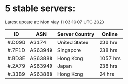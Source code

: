 # 5 stable servers:

Latest update at: Mon May 11 03:10:07 UTC 2020

| ID | ASN | Server Country | Online |
| -- | --- | -------------- | ------ |
| #.D09B | AS174 | United States | 238 hrs |
| #.7F1D | AS63949 | Singapore | 238 hrs |
| #.BD3E | AS63888 | Hong Kong | 1057 hrs |
| #.2A79 | AS63949 | Japan | 238 hrs |
| #.33B9 | AS63888 | Hong Kong | 24 hrs |

